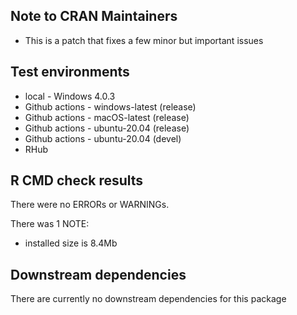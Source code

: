 ## Note to CRAN Maintainers
* This is a patch that fixes a few minor but important issues

## Test environments
* local - Windows 4.0.3
* Github actions - windows-latest (release)
* Github actions - macOS-latest (release)
* Github actions - ubuntu-20.04 (release)
* Github actions - ubuntu-20.04 (devel)
* RHub 

## R CMD check results
There were no ERRORs or WARNINGs. 

There was 1 NOTE:
  - installed size is 8.4Mb

## Downstream dependencies
There are currently no downstream dependencies for this package
